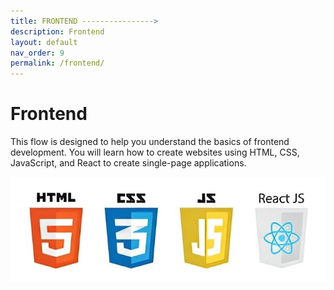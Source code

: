 ```yaml
---
title: FRONTEND ---------------->
description: Frontend
layout: default
nav_order: 9
permalink: /frontend/
---
```


# Frontend

This flow is designed to help you understand the basics of frontend development. You will learn how to create websites using HTML, CSS, JavaScript, and React to create single-page applications.

![Frontend](./images/logos.jpeg)
